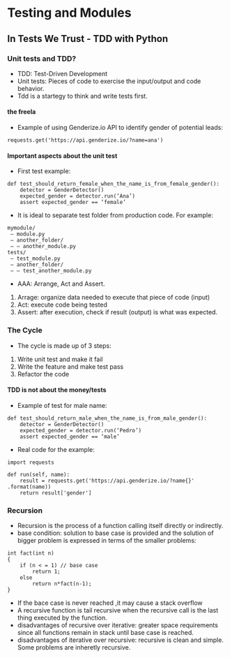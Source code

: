 # Testing and Modules

## In Tests We Trust - TDD with Python
### Unit tests and TDD?
- TDD: Test-Driven Development
- Unit tests: Pieces of code to exercise the input/output and code behavior.
- Tdd is a startegy to think and write tests first.

#### the freela 
- Example of using Genderize.io API to identify gender of potential leads:
```
requests.get('https://api.genderize.io/?name=ana')
```
#### Important aspects about the unit test
- First test example:
```
def test_should_return_female_when_the_name_is_from_female_gender():
    detector = GenderDetector()
    expected_gender = detector.run(‘Ana’)
    assert expected_gender == ‘female’
```
- It is ideal to separate test folder from production code. For example:
```
mymodule/
 — module.py
 — another_folder/
 — — another_module.py
tests/
 — test_module.py
 — another_folder/
 — — test_another_module.py
```
- AAA: Arrange, Act and Assert.
1. Arrage: organize data needed to execute that piece of code (input)
2. Act: execute code being tested
3. Assert: after execution, check if result (output) is what was expected.

### The Cycle
- The cycle is made up of 3 steps:
1. Write unit test and make it fail
2. Write the feature and make test pass
3. Refactor the code 

#### TDD is not about the money/tests
- Example of test for male name:
```
def test_should_return_male_when_the_name_is_from_male_gender():
    detector = GenderDetector()
    expected_gender = detector.run(‘Pedro’)
    assert expected_gender == ‘male’
```
- Real code for the example:
```
import requests

def run(self, name):
    result = requests.get('https://api.genderize.io/?name{}'
.format(name))
    return result['gender']
```
### Recursion
- Recursion is the process of a function calling itself directly or indirectly. 
- base condition: solution to base case is provided and the solution of bigger problem is expressed in terms of the smaller problems:
```
int fact(int n)
{
    if (n < = 1) // base case
        return 1;
    else    
        return n*fact(n-1);    
}
```
- If the bace case is never reached ,it may cause a stack overflow
- A recursive function is tail recursive when the recursive call is the last thing executed by the function.
- disadvantages of recursive over iterative: greater space requirements since all functions remain in stack until base case is reached.
- disadvantages of iterative over recursive: recursive is clean and simple. Some problems are inheretly recursive.


